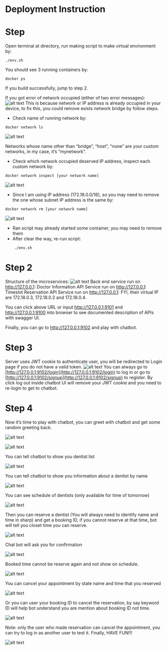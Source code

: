 # Deployment Instruction

# Step

Open terminal at directory, run making script to make virtual environment by:

```
./env.sh
```
You should see 3 running containers by:

```
docker ps
```
If you build successfully, jump to step 2.

If you got error of network occupied (either of two error messages):
![alt text](https://github.com/hongningsg/Reservation-Chatbot/blob/master/imgs/error1.jpg "Error 1")
This is because network or IP address is already occupied in your device, to fix this, you could
remove exists network bridge by follow steps.

- Check name of running network by:
```
docker network ls
```
![alt text](https://github.com/hongningsg/Reservation-Chatbot/blob/master/imgs/error2.jpg "Error 2")

Networks whose name other than “bridge”, “host”, “none” are your custom networks, in my
case, it’s “mynetwork”.

- Check which network occupied deserved IP address, inspect each custom network by:

```
docker network inspect [your network name]
```
![alt text](https://github.com/hongningsg/Reservation-Chatbot/blob/master/imgs/error3.jpg "Error 3")
- Since I am using IP address (172.18.0.0/16), so you may need to remove the one whose
    subnet IP address is the same by:

```
docker network rm [your network name]
```
![alt text](https://github.com/hongningsg/Reservation-Chatbot/blob/master/imgs/error4.jpg "Error 4")
- Ran script may already started some container, you may need to remove them
- After clear the way, re-run script:
```
    ./env.sh
```
# Step 2


Structure of the microservices:
![alt text](https://github.com/hongningsg/Reservation-Chatbot/blob/master/imgs/Schema.png "Scturcture")
Back end service run on http://127.0.0.1:
Doctor Information API Service run on http://127.0.0.1:
Timeslot Reservation API Service run on http://127.0.0.1:
FYI, their virtual IP are 172.18.0.3, 172.18.0.2 and 172.18.0.4.

You can click above URL or input http://127.0.0.1:9101 and http://127.0.0.1:9100 into
browser to see documented description of APIs with swagger UI.

Finally, you can go to http://127.0.0.1:9102 and play with chatbot.


# Step 3

Server uses JWT cookie to authenticate user, you will be redirected to Login page if you do
not have a valid token.
![alt text](https://github.com/hongningsg/Reservation-Chatbot/blob/master/imgs/login.png "login")
You can always go to [http://127.0.0.1:9102/login](http://127.0.0.1:9102/login) to log in or go to
[http://127.0.0.1:9102/signup](http://127.0.0.1:9102/signup) to register. By click log out inside chatbot UI will remove your
JWT cookie and you need to re-login to get to chatbot.

# Step 4


Now it’s time to play with chatbot, you can greet with chatbot and get some random
greeting back.

![alt text](https://github.com/hongningsg/Reservation-Chatbot/blob/master/imgs/greet.png "greet")

![alt text](https://github.com/hongningsg/Reservation-Chatbot/blob/master/imgs/hay.png "how are you")

You can tell chatbot to show you dentist list

![alt text](https://github.com/hongningsg/Reservation-Chatbot/blob/master/imgs/list.png "doc list")

You can tell chatbot to show you information about a dentist by name

![alt text](https://github.com/hongningsg/Reservation-Chatbot/blob/master/imgs/dentist.png "doc info")

You can see schedule of dentists (only available for time of tomorrow)

![alt text](https://github.com/hongningsg/Reservation-Chatbot/blob/master/imgs/schedule.png "schedule")

Then you can reserve a dentist (You will always need to identify name and time in sharp) and
get a booking ID, if you cannot reserve at that time, bot will tell you closet time you can
reserve.

![alt text](https://github.com/hongningsg/Reservation-Chatbot/blob/master/imgs/book.png "book")

Chat bot will ask you for confirmation

![alt text](https://github.com/hongningsg/Reservation-Chatbot/blob/master/imgs/book_confirm.png "book_confirm")

Booked time cannot be reserve again and not show on schedule.

![alt text](https://github.com/hongningsg/Reservation-Chatbot/blob/master/imgs/book2.png "book2")

You can cancel your appointment by state name and time that you reserved

![alt text](https://github.com/hongningsg/Reservation-Chatbot/blob/master/imgs/cancel.png "cancel")

Or you can user your booking ID to cancel the reservation, by say keyword ID will help bot
understand you are mention about booking ID not time.

![alt text](https://github.com/hongningsg/Reservation-Chatbot/blob/master/imgs/cancel_confirm.png "cancel2")

Note: only the user who made reservation can cancel the appointment, you can try to log in
as another user to test it.
Finally, HAVE FUN!!!

![alt text](https://github.com/hongningsg/Reservation-Chatbot/blob/master/imgs/redpanda.jpg "redpanda")

